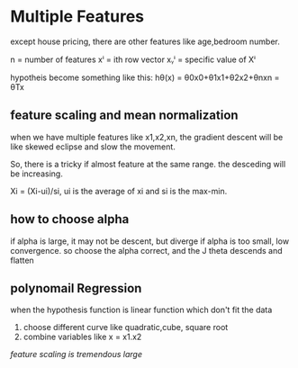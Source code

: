 # Multiple Features

except house pricing, there are other features like age,bedroom number.

n = number of features 
xⁱ = ith row vector
xᵧⁱ = specific value of Xⁱ

hypotheis become something like this:
hθ(x) = θ0x0+θ1x1+θ2x2+θnxn = θTx


## feature scaling and mean normalization

when we have multiple features like x1,x2,xn, the gradient descent will be like skewed eclipse and slow the movement.

So, there is a tricky if almost feature at the same range. the desceding will be increasing.

Xi = (Xi-ui)/si, ui is the average of xi and si is the max-min.

## how to choose alpha

if alpha is large, it may not be descent, but diverge
if alpha is too small, low convergence.
so choose the alpha correct, and the J theta descends and flatten

## polynomail Regression

when the hypothesis function is linear function which don't fit the data

1. choose different curve like quadratic,cube, square root
2. combine variables like x = x1.x2

*feature scaling is tremendous large*

